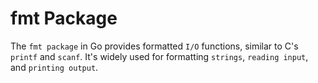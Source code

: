 # fmt Package

The `fmt package` in Go provides formatted `I/O` functions, similar to C's `printf` and `scanf`. It's widely used for formatting `strings`, `reading input`, and `printing output`.
